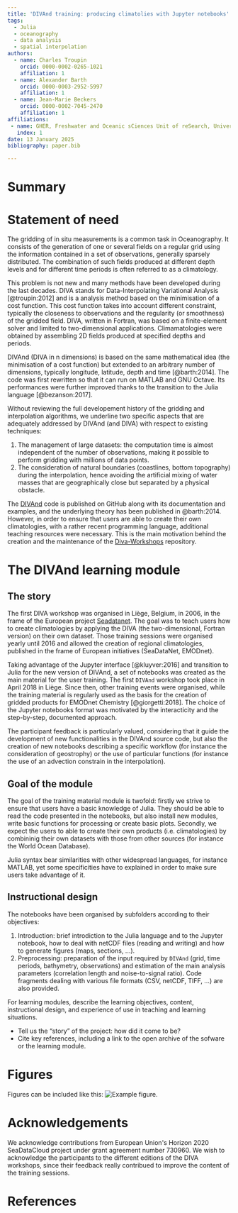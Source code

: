 ```yaml
---
title: 'DIVAnd training: producing climatolies with Jupyter notebooks'
tags:
  - Julia
  - oceanography
  - data analysis
  - spatial interpolation
authors:
  - name: Charles Troupin
    orcid: 0000-0002-0265-1021
    affiliation: 1
  - name: Alexander Barth
    orcid: 0000-0003-2952-5997
    affiliation: 1
  - name: Jean-Marie Beckers
    orcid: 0000-0002-7045-2470
    affiliation: 1
affiliations:
 - name: GHER, Freshwater and Oceanic sCiences Unit of reSearch, University of Liège, Belgium
   index: 1
date: 13 January 2025
bibliography: paper.bib

---
```



# Summary




# Statement of need

The gridding of in situ measurements is a common task in Oceanography. It consists of the generation of one or several fields on a regular grid using the information contained in a set of observations, generally sparsely distributed. The combination of such fields produced at different depth levels and for different time periods is often referred to as a climatology. 

This problem is not new and many methods have been developed during the last decades. DIVA stands for Data-Interpolating Variational Analysis [@troupin:2012] and is a analysis method based on the minimisation of a cost function. This cost function takes into account different constraint, typically the closeness to observations and the regularity (or smoothness) of the gridded field. DIVA, written in Fortran, was based on a finite-element solver and limited to two-dimensional applications. Climamatologies were obtained by assembling 2D fields produced at specified depths and periods.

DIVAnd (DIVA in n dimensions) is based on the same mathematical idea (the minimisation of a cost function) but extended to an arbitrary number of dimensions, typically longitude, latitude, depth and time [@barth:2014]. The code was first rewritten so that it can run on MATLAB and GNU Octave. Its performances were further improved thanks to the transition to the Julia language [@bezanson:2017].   

Without reviewing the full developement history of the gridding and interpolation algorithms, we underline two specific aspects that are adequately addressed by DIVAnd (and DIVA) with respect to existing techniques:
1. The management of large datasets: the computation time is almost independent of the number of observations, making it possible to perform gridding with millions of data points.
2. The consideration of natural boundaries (coastlines, bottom topography) during the interpolation, hence avoiding the artificial mixing of water masses that are geographically close but separated by a physical obstacle.

The [DIVAnd](https://github.com/gher-uliege/DIVAnd.jl/) code is published on GitHub along with its documentation and examples, and the underlying theory has been published in @barth:2014. However, in order to ensure that users are able to create their own climatologies, with a rather recent programming language, additional teaching resources were necessary. This is the main motivation behind the creation and the maintenance of the [Diva-Workshops](https://github.com/gher-uliege/Diva-Workshops) repository.

# The DIVAnd learning module

## The story 

The first DIVA workshop was organised in Liège, Belgium, in 2006, in the frame of the European project [Seadatanet](https://www.seadatanet.org/). The goal was to teach users how to create climatologies by applying the DIVA (the two-dimensional, Fortran version) on their own dataset. Those training sessions were organised yearly until 2016 and allowed the creation of regional climatologies, published in the frame of European initiatives (SeaDataNet, EMODnet).

Taking advantage of the Jupyter interface [@kluyver:2016] and transition to Julia for the new version of DIVAnd, a set of notebooks was created as the main material for the user training. The first `DIVAnd` workshop took place in April 2018 in Liège. Since then, other training events were organised, while the training material is regularly used as the basis for the creation of gridded products for EMODnet Chemistry [@giorgetti:2018]. The choice of the Jupyter notebooks format was motivated by the interacticity and the step-by-step, documented approach. 

The participant feedback is particularly valued, considering that it guide the development of new functionalities in the DIVAnd source code, but also the creation of new notebooks describing a specific workflow (for instance the consideration of geostrophy) or the use of particular functions (for instance the use of an advection constrain in the interpolation). 

## Goal of the module

The goal of the training material module is twofold: firstly we strive to ensure that users have a basic knowledge of Julia. They should be able to read the code presented in the notebooks, but also install new modules, write basic functions for processing or create basic plots. Secondly, we expect the users to able to create their own products (i.e. climatologies) by combininig their own datasets with those from other sources (for instance the World Ocean Database).

Julia syntax bear similarities with other widespread languages, for instance MATLAB, yet some specificities have to explained in order to make sure users take advantage of it. 

## Instructional design

The notebooks have been organised by subfolders according to their objectives:
1. Introduction: brief introdiction to the Julia language and to the Jupyter notebook, how to deal with netCDF files (reading and writing) and how to generate figures (maps, sections, ...). 
2. Preprocessing: preparation of the input required by `DIVAnd` (grid, time periods, bathymetry, observations) and estimation of the main analysis parameters (correlation length and noise-to-signal ratio). Code fragments dealing with various file formats (CSV, netCDF, TIFF, ...) are also provided.




For learning modules, describe the learning objectives, content, instructional design, and experience of use in teaching and learning situations.
- Tell us the “story” of the project: how did it come to be?
- Cite key references, including a link to the open archive of the sofware or the learning module.


# Figures

Figures can be included like this: ![Example figure.](figure.png)

# Acknowledgements

We acknowledge contributions from European Union's Horizon 2020 SeaDataCloud project under grant agreement number 730960.
We wish to acknowledge the participants to the different editions of the DIVA workshops, since their feedback really contribued to improve the content of the training sessions.

# References
